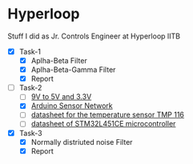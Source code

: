 # Hyperloop
 Stuff I did as Jr. Controls Engineer at Hyperloop IITB

<!--Task List-->
* [x] Task-1
    * [x] Aplha-Beta Filter
    * [x] Aplha-Beta-Gamma Filter
    * [x] Report
* [ ] Task-2
    * [ ] [9V to 5V and 3.3V](https://electronics.stackexchange.com/questions/222045/how-to-convert-9v-to-3-3v-and-5v/222048)
    * [x] [Arduino Sensor Network](https://www.tinkercad.com/things/4BQjz75kXAa)
    * [ ] [datasheet for the temperature sensor TMP 116](/#)
    * [ ] [datasheet of STM32L451CE microcontroller](/#)
* [x] Task-3
    * [x] Normally distriuted noise Filter
    * [x] Report
